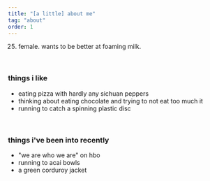 ```yaml
---
title: "[a little] about me"
tag: "about" 
order: 1
---
```


25. female. wants to be better at foaming milk. 

<br>

### things i like
- eating pizza with hardly any sichuan peppers 
- thinking about eating chocolate and trying to not eat too much it  
- running to catch a spinning plastic disc

<br>

### things i've been into recently 
- "we are who we are" on hbo
- running to acai bowls 
- a green corduroy jacket 

<br>



